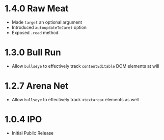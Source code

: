 # 1.4.0 Raw Meat

- Made `target` an optional argument
- Introduced `autoupdateToCaret` option
- Exposed `.read` method

# 1.3.0 Bull Run

- Allow `bullseye` to effectively track `contentEditable` DOM elements at will

# 1.2.7 Arena Net

- Allow `bullseye` to effectively track `<textarea>` elements as well

# 1.0.4 IPO

- Initial Public Release
